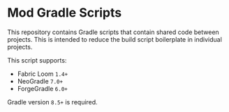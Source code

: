 # Mod Gradle Scripts

This repository contains Gradle scripts that contain shared code between projects.
This is intended to reduce the build script boilerplate in individual projects.

This script supports:

- Fabric Loom `1.4+`
- NeoGradle `7.0+`
- ForgeGradle `6.0+`


Gradle version `8.5+` is required.
